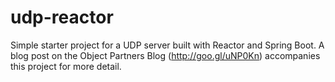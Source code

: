 udp-reactor
===========

Simple starter project for a UDP server built with Reactor and Spring Boot. A blog post on the Object Partners Blog (http://goo.gl/uNP0Kn) accompanies this project for more detail.
